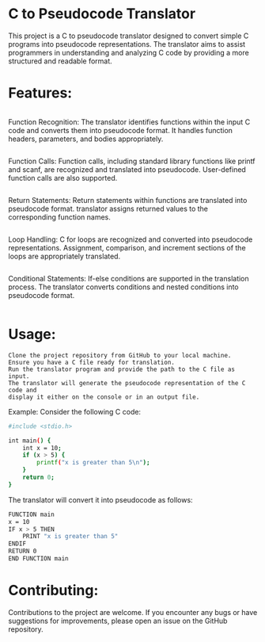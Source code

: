 # C to Pseudocode Translator
This project is a C to pseudocode translator designed to convert simple C programs into pseudocode representations. The translator aims to assist programmers in understanding and analyzing C code by providing a more structured and readable format.

# Features:
```
```
Function Recognition: The translator identifies functions within the input C code and converts them into pseudocode format.
It handles function headers, parameters, and bodies appropriately.
```
```
Function Calls: Function calls, including standard library functions like printf and scanf,
are recognized and translated into pseudocode. User-defined function calls are also supported.
```
```
Return Statements: Return statements within functions are translated into pseudocode format. 
translator assigns returned values to the corresponding function names.
```
```
Loop Handling: C for loops are recognized and converted into pseudocode representations.
Assignment, comparison, and increment sections of the loops are appropriately translated.
```
```
Conditional Statements: If-else conditions are supported in the translation process.
The translator converts conditions and nested conditions into pseudocode format.
```
```

# Usage:
```
Clone the project repository from GitHub to your local machine.
Ensure you have a C file ready for translation.
Run the translator program and provide the path to the C file as input.
The translator will generate the pseudocode representation of the C code and
display it either on the console or in an output file.
```

Example:
Consider the following C code:

```bash
#include <stdio.h>

int main() {
    int x = 10;
    if (x > 5) {
        printf("x is greater than 5\n");
    }
    return 0;
}
```

The translator will convert it into pseudocode as follows:

```bash
FUNCTION main
x = 10
IF x > 5 THEN
    PRINT "x is greater than 5"
ENDIF
RETURN 0
END FUNCTION main
```
# Contributing:
Contributions to the project are welcome. If you encounter any bugs or have suggestions for improvements, please open an issue on the GitHub repository.
